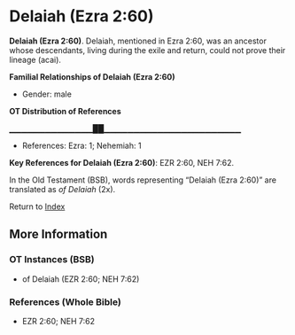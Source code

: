 # Delaiah (Ezra 2:60)
**Delaiah (Ezra 2:60)**. 
Delaiah, mentioned in Ezra 2:60, was an ancestor whose descendants, living during the exile and return, could not prove their lineage (acai). 




**Familial Relationships of Delaiah (Ezra 2:60)**


* Gender: male


**OT Distribution of References**

▁▁▁▁▁▁▁▁▁▁▁▁▁▁██▁▁▁▁▁▁▁▁▁▁▁▁▁▁▁▁▁▁▁▁▁▁▁
* References: Ezra: 1; Nehemiah: 1



**Key References for Delaiah (Ezra 2:60)**: 
EZR 2:60, NEH 7:62. 


In the Old Testament (BSB), words representing “Delaiah (Ezra 2:60)” are translated as 
*of Delaiah* (2x). 




Return to [Index](00-Index.md)

## More Information

### OT Instances (BSB)

* of Delaiah (EZR 2:60; NEH 7:62)



### References (Whole Bible)

* EZR 2:60; NEH 7:62



